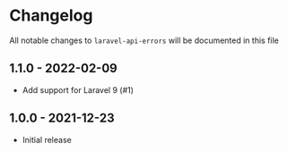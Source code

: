 # Changelog

All notable changes to `laravel-api-errors` will be documented in this file

## 1.1.0 - 2022-02-09

- Add support for Laravel 9 (#1)

## 1.0.0 - 2021-12-23

- Initial release
